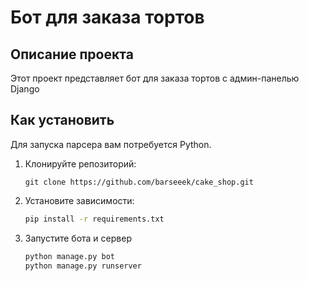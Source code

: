 # Бот для заказа тортов

## Описание проекта

Этот проект представляет бот для заказа тортов с админ-панелью Django

## Как установить

Для запуска парсера вам потребуется Python. 
1. Клонируйте репозиторий:
    ```
    git clone https://github.com/barseeek/cake_shop.git
    ```
2. Установите зависимости:
    ```bash
    pip install -r requirements.txt
    ```
3. Запустите бота и сервер
    ```bash
    python manage.py bot
    python manage.py runserver
    ```
